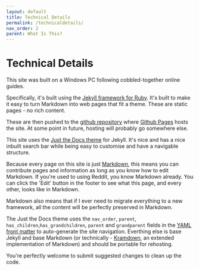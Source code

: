 ```yaml
---
layout: default
title: Technical Details
permalink: /technicaldetails/
nav_order: 2
parent: What Is This?
---
```

# Technical Details

This site was built on a Windows PC following cobbled-together online guides.

Specifically, it's built using the [Jekyll framework for Ruby](https://jekyllrb.com/). It's built to make it easy to turn Markdown into web pages that fit a theme. These are static pages - no rich content.

These are then pushed to the [github repository](http://github.com/decklededges/decklededges.github.io) where [Github Pages](https://pages.github.com/) hosts the site. At some point in future, hosting will probably go somewhere else.

This site uses the [Just the Docs theme](https://github.com/pmarsceill/just-the-docs) for Jekyll. It's nice and has a nice inbuilt search bar while being easy to customise and have a navigable structure.  

Because every page on this site is just [Markdown](https://www.markdownguide.org/), this means you can contribute pages and information as long as you know how to edit Markdown. If you're used to using Reddit, you know Markdown already. You can click the 'Edit' button in the footer to see what this page, and every other, looks like in Markdown.

Markdown also means that if I ever need to migrate everything to a new framework, all the content will be perfectly preserved in Markdown.

The Just the Docs theme uses the `nav_order`, `parent`, `has_children`,`has_grandchildren`, `parent` and `grandparent` fields in the [YAML](https://yaml.org/) [front matter](https://jekyllrb.com/docs/front-matter/) to auto-generate the site navigation. Everthing else is base Jekyll and base Markdown (or technically - [Kramdown](https://kramdown.gettalong.org/), an extended implementation of Markdown) and should be portable for rehosting.  

You're perfectly welcome to submit suggested changes to clean up the code.
